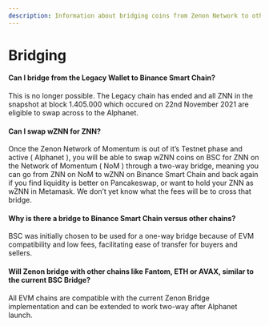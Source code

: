 ```yaml
---
description: Information about bridging coins from Zenon Network to other chains
---
```


# Bridging

#### **Can I bridge from the Legacy Wallet to Binance Smart Chain?**

This is no longer possible. The Legacy chain has ended and all ZNN in the snapshot at block 1.405.000 which occured on 22nd November 2021 are eligible to swap across to the Alphanet.

#### **Can I swap wZNN for ZNN?** <a href="can-i-swap-wznn-for-znn" id="can-i-swap-wznn-for-znn"></a>

Once the Zenon Network of Momentum is out of it’s Testnet phase and active ( Alphanet ), you will be able to swap wZNN coins on BSC for ZNN on the Network of Momentum ( NoM ) through a two-way bridge, meaning you can go from ZNN on NoM to wZNN on Binance Smart Chain and back again if you find liquidity is better on Pancakeswap, or want to hold your ZNN as wZNN in Metamask. We don’t yet know what the fees will be to cross that bridge.

#### **Why is there a bridge to Binance Smart Chain versus other chains?** <a href="q-why-is-there-a-bridge-to-binance-smart-chain-versus-other-chains" id="q-why-is-there-a-bridge-to-binance-smart-chain-versus-other-chains"></a>

BSC was initially chosen to be used for a one-way bridge because of EVM compatibility and low fees, facilitating ease of transfer for buyers and sellers.

#### **Will Zenon bridge with other chains like Fantom, ETH or AVAX, similar to the current BSC Bridge?** <a href="q-will-zenon-bridge-with-other-chains-like-fantom-eth-or-avax-similar-to-the-current-bsc-bridge" id="q-will-zenon-bridge-with-other-chains-like-fantom-eth-or-avax-similar-to-the-current-bsc-bridge"></a>

All EVM chains are compatible with the current Zenon Bridge implementation and can be extended to work two-way after Alphanet launch.
